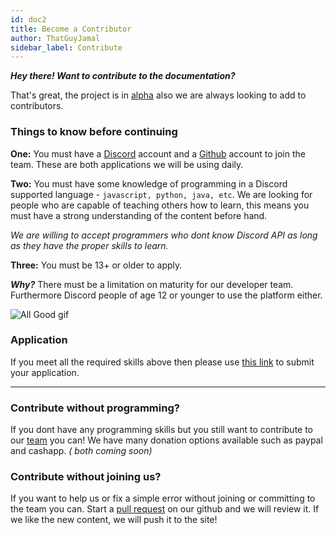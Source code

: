 ```yaml
---
id: doc2
title: Become a Contributor
author: ThatGuyJamal
sidebar_label: Contribute
---
```


**_Hey there! Want to contribute to the documentation?_**

That's great, the project is in [alpha](/blog/2021/03/04/Alpha) also we are always looking to add to contributors.

### Things to know before continuing

**One:** You must have a [Discord](https://discord.com/) account and a [Github](https://github.com/) account to join the team. These are both applications we will be using daily.

**Two:** You must have some knowledge of programming in a Discord supported language - `javascript, python, java, etc`. We are looking for people who are capable of teaching others how to learn, this means you must have a strong understanding of the content before hand.

_We are willing to accept programmers who dont know Discord API as long as they have the proper skills to learn._

**Three:** You must be 13+ or older to apply.

**_Why?_** There must be a limitation on maturity for our developer team. Furthermore Discord people of age 12 or younger to use the platform either.

![All Good gif](https://media.giphy.com/media/S3J9D4Rdaw3E7r2qTi/giphy.gif)

### Application

If you meet all the required skills above then please use [this link](https://docs.google.com/forms/d/e/1FAIpQLSc7q793criDsaW1FyDOqU9QYJlKdh9ei-jNLEMOzS-bs1ZKEw/viewform?usp=sf_link) to submit your application.

---

### Contribute without programming?

If you dont have any programming skills but you still want to contribute to our [team](/team) you can! We have many donation options available such as paypal and cashapp. _( both coming soon)_

### Contribute without joining us?

If you want to help us or fix a simple error without joining or committing to the team you can. Start a [pull request](https://github.com/DeepWebDevelopers/discord-bot-guide/pulls) on our github and we will review it. If we like the new content, we will push it to the site!
